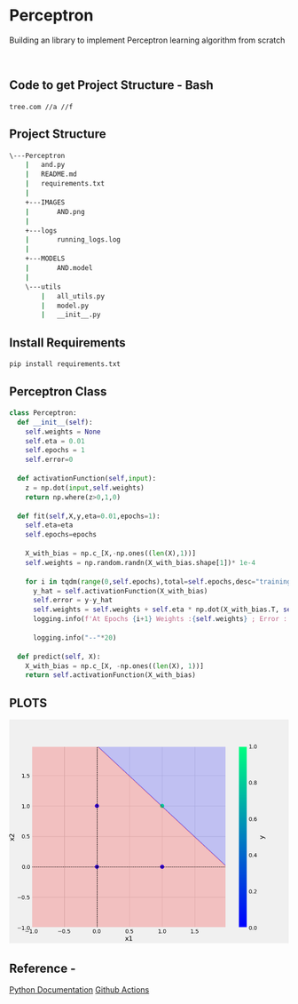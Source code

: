 # Perceptron
Building an library to implement Perceptron learning algorithm from scratch

<br>

## Code to get Project Structure - Bash
```
tree.com //a //f
```

## Project Structure
```bash
\---Perceptron
    |   and.py
    |   README.md
    |   requirements.txt
    |
    +---IMAGES
    |       AND.png
    |
    +---logs
    |       running_logs.log
    |
    +---MODELS
    |       AND.model
    |
    \---utils
        |   all_utils.py
        |   model.py
        |   __init__.py
```

## Install Requirements
```
pip install requirements.txt
```

## Perceptron Class
```python
class Perceptron:
  def __init__(self):
    self.weights = None
    self.eta = 0.01
    self.epochs = 1
    self.error=0

  def activationFunction(self,input):
    z = np.dot(input,self.weights)
    return np.where(z>0,1,0)

  def fit(self,X,y,eta=0.01,epochs=1):
    self.eta=eta
    self.epochs=epochs

    X_with_bias = np.c_[X,-np.ones((len(X),1))]
    self.weights = np.random.randn(X_with_bias.shape[1])* 1e-4

    for i in tqdm(range(0,self.epochs),total=self.epochs,desc="training model"):
      y_hat = self.activationFunction(X_with_bias)
      self.error = y-y_hat
      self.weights = self.weights + self.eta * np.dot(X_with_bias.T, self.error)
      logging.info(f'At Epochs {i+1} Weights :{self.weights} ; Error : {sum(self.error*self.error)}')

      logging.info("--"*20)

  def predict(self, X):
    X_with_bias = np.c_[X, -np.ones((len(X), 1))]
    return self.activationFunction(X_with_bias)
```

## PLOTS
![and plot](IMAGES/AND.png)

## Reference - 
[Python Documentation](https://packaging.python.org/tutorials/packaging-projects/)
[Github Actions](https://docs.github.com/en/actions/automating-builds-and-tests/building-and-testing-python#publishing-to-package-registries)